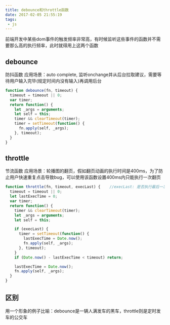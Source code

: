 ```yaml
---
title: debounce和throttle函数
date: 2017-02-05 21:55:19
tags:
 - js
---
```


前端开发中某些dom事件的触发频率非常高，有时候监听这些事件的函数并不需要那么高的执行频率，此时就得用上这两个函数

<!-- more -->

## debounce
防抖函数
应用场景：auto complete, 监听onchange并从后台拉取建议，需要等待用户输入完毕(规定时间内没有输入)再调用后台

``` js
function debounce(fn, timeout) {
  timeout = timeout || 0;
  var timer;
  return function() {
    let _args = arguments;
    let self = this;
    timer && clearTimeout(timer);
    timer = setTimeout(function() {
      fn.apply(self, _args);
    }, timeout);
  }
}

```

## throttle
节流函数
应用场景：轮播图的翻页，假如翻页动画的执行时间是400ms，为了防止用户快速重复点击导致bug，可以使用该函数设置400ms内只能执行一次翻页
``` js
function throttle(fn, timeout, execLast) {    //execLast: 是否执行最后一次触发，若最后一次触发在上一次执行的timeout内，默认不执行
  timeout = timeout || 0;
  let lastExecTime = 0;
  var timer;
  return function() {
    timer && clearTimeout(timer);
    let _args = arguments;
    let self = this;

    if (execLast) {
      timer = setTimeout(function() {
        lastExecTime = Date.now();
        fn.apply(self, _args);
      }, timeout);
    }
    if (Date.now() - lastExecTime < timeout) return;

    lastExecTime = Date.now();
    fn.apply(self, _args);
  }
}
```

## 区别
用一个形象的例子比喻：debounce是一辆人满发车的黑车，throttle则是定时发车的公交车
